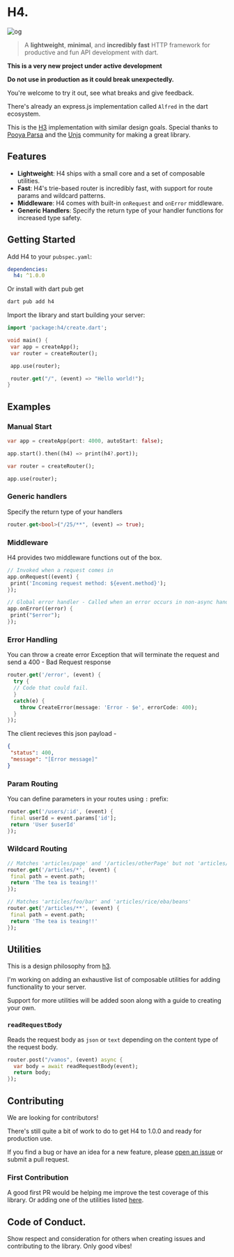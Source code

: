 # H4.

![og](https://assets.uploadfast.dev/h4-dev.png)

> A **lightweight**, **minimal**, and **incredibly fast** HTTP framework for productive and fun API
> development with dart.

**This is a very new project under active development**

**Do not use in production as it could break unexpectedly.**

You're welcome to try it out, see what breaks and give feedback. 

There's already an express.js implementation called `Alfred` in the dart ecosystem. 

This is the [H3](https://h3.unjs.io) implementation with similar design goals. 
Special thanks to [Pooya Parsa](https://github.com/pi0) and the [Unjs](https://github.com/unjs) community for making a great library.

## Features

- **Lightweight**: H4 ships with a small core and a set of composable utilities.
- **Fast**: H4's trie-based router is incredibly fast, with support for route params and wildcard
  patterns.
- **Middleware**: H4 comes with built-in `onRequest` and `onError` middleware.
- **Generic Handlers**: Specify the return type of your handler functions for increased type safety.

## Getting Started

Add H4 to your `pubspec.yaml`:

```yaml
dependencies:
  h4: ^1.0.0
```

Or install with dart pub get

```powershell
dart pub add h4
```

Import the library and start building your server:

```dart
import 'package:h4/create.dart';

void main() {
 var app = createApp();
 var router = createRouter();

 app.use(router);

 router.get("/", (event) => "Hello world!");
}
```

## Examples

### Manual Start

```dart
var app = createApp(port: 4000, autoStart: false);

app.start().then((h4) => print(h4?.port));

var router = createRouter();

app.use(router);
```

### Generic handlers

Specify the return type of your handlers

```dart
router.get<bool>("/25/**", (event) => true);
```

### Middleware

H4 provides two middleware functions out of the box.

```dart
// Invoked when a request comes in
app.onRequest((event) {
 print('Incoming request method: ${event.method}');
});

// Global error handler - Called when an error occurs in non-async handlers
app.onError((error) {
 print("$error");
});
```

### Error Handling

You can throw a create error Exception that will terminate the request and send a 400 - Bad Request
response

```dart
router.get('/error', (event) {
  try {
  // Code that could fail.
  }
  catch(e) {
    throw CreateError(message: 'Error - $e', errorCode: 400);
  }
});
```

The client recieves this json payload -

```json
{
 "status": 400,
 "message": "[Error message]"
}
```

### Param Routing

You can define parameters in your routes using `:` prefix:

```dart
router.get('/users/:id', (event) {
 final userId = event.params['id'];
 return 'User $userId'
});
```

### Wildcard Routing

```dart
// Matches 'articles/page' and '/articles/otherPage' but not 'articles/page/otherPage'
router.get('/articles/*', (event) {
 final path = event.path;
 return 'The tea is teaing!!'
});
```

```dart
// Matches 'articles/foo/bar' and 'articles/rice/eba/beans'
router.get('/articles/**', (event) {
 final path = event.path;
 return 'The tea is teaing!!'
});
```

## Utilities

This is a design philosophy from [h3](https://h3.unjs.io).

I'm working on adding an exhaustive list of composable utilities for adding functionality to your
server.

Support for more utilities will be added soon along with a guide to creating your own.

### `readRequestBody`

Reads the request body as `json` or `text` depending on the content type of the request body.

```dart
router.post("/vamos", (event) async {
  var body = await readRequestBody(event);
  return body;
});
```

## Contributing

We are looking for contributors!

There's still quite a bit of work to do to get H4 to 1.0.0 and ready for production use.

If you find a bug or have an idea for a new feature, please
[open an issue](https://github.com/iyifr/h4/issues/new) or submit a pull request.

### First Contribution

A good first PR would be helping me improve the test coverage of this library. Or adding one of the
utilities listed [here](https://h3.unjs.io/utils).

## Code of Conduct.

Show respect and consideration for others when creating issues and contributing to the library. Only
good vibes!
